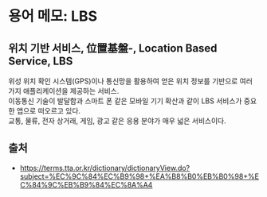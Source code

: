 # 용어 메모: LBS

## 위치 기반 서비스, 位置基盤-, Location Based Service, LBS
위성 위치 확인 시스템(GPS)이나 통신망을 활용하여 얻은 위치 정보를 기반으로 여러 가지 애플리케이션을 제공하는 서비스.  
이동통신 기술이 발달함과 스마트 폰 같은 모바일 기기 확산과 같이 LBS 서비스가 중요한 앱으로 떠오르고 있다.  
교통, 물류, 전자 상거래, 게임, 광고 같은 응용 분야가 매우 넓은 서비스이다. 

## 출처
- https://terms.tta.or.kr/dictionary/dictionaryView.do?subject=%EC%9C%84%EC%B9%98+%EA%B8%B0%EB%B0%98+%EC%84%9C%EB%B9%84%EC%8A%A4
